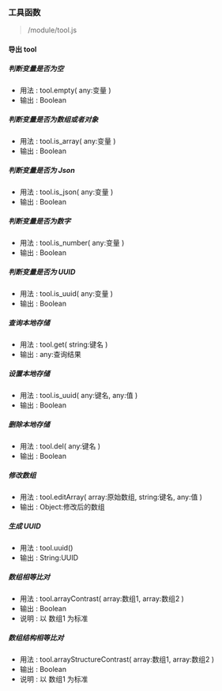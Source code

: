 ### 工具函数
> /module/tool.js
#### 导出 tool
##### 判断变量是否为空
- 用法 : tool.empty( any:变量 )
- 输出 : Boolean
##### 判断变量是否为数组或者对象
- 用法 : tool.is_array( any:变量 )
- 输出 : Boolean
##### 判断变量是否为 Json
- 用法 : tool.is_json( any:变量 )
- 输出 : Boolean
##### 判断变量是否为数字
- 用法 : tool.is_number( any:变量 )
- 输出 : Boolean
##### 判断变量是否为 UUID
- 用法 : tool.is_uuid( any:变量 )
- 输出 : Boolean
##### 查询本地存储
- 用法 : tool.get( string:键名 )
- 输出 : any:查询结果
##### 设置本地存储
- 用法 : tool.is_uuid( any:键名, any:值 )
- 输出 : Boolean
##### 删除本地存储
- 用法 : tool.del( any:键名 )
- 输出 : Boolean
##### 修改数组
- 用法 : tool.editArray( array:原始数组, string:键名, any:值 )
- 输出 : Object:修改后的数组
##### 生成 UUID
- 用法 : tool.uuid()
- 输出 : String:UUID
##### 数组相等比对
- 用法 : tool.arrayContrast( array:数组1, array:数组2 )
- 输出 : Boolean
- 说明 : 以 数组1 为标准
##### 数组结构相等比对
- 用法 : tool.arrayStructureContrast( array:数组1, array:数组2 )
- 输出 : Boolean
- 说明 : 以 数组1 为标准